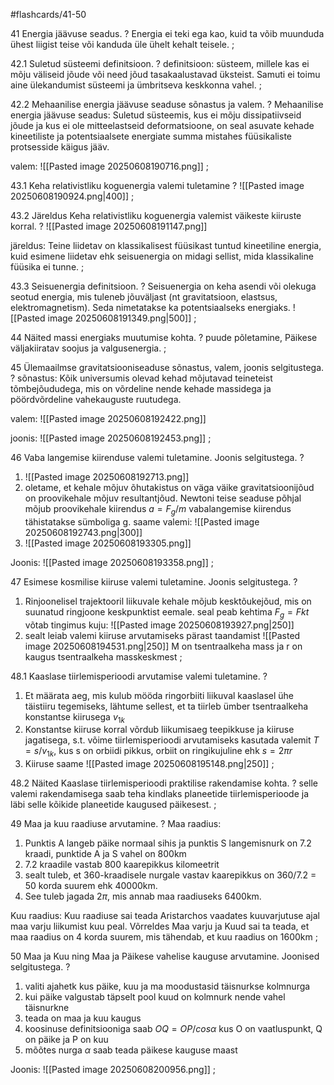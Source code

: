#flashcards/41-50

41 Energia jäävuse seadus.
?
Energia ei teki ega kao, kuid ta võib muunduda ühest liigist teise või kanduda üle ühelt kehalt teisele.
;

42.1 Suletud süsteemi definitsioon.
?
definitsioon:
süsteem, millele kas ei mõju väliseid jõude või need jõud tasakaalustavad üksteist. Samuti ei toimu aine ülekandumist süsteemi ja ümbritseva keskkonna vahel.
;

42.2 Mehaanilise energia jäävuse seaduse sõnastus ja valem.
?
Mehaanilise energia jäävuse seadus:
Suletud süsteemis, kus ei mõju dissipatiivseid jõude ja kus ei ole mitteelastseid deformatsioone, on seal asuvate kehade kineetiliste ja potentsiaalsete energiate summa mistahes füüsikaliste protsesside käigus jääv.

valem:
![[Pasted image 20250608190716.png]]
;

43.1 Keha relativistliku koguenergia valemi tuletamine
?
![[Pasted image 20250608190924.png|400]]
;

43.2 Järeldus Keha relativistliku koguenergia valemist väikeste kiiruste korral.
?
![[Pasted image 20250608191147.png]]

järeldus:
Teine liidetav on klassikalisest füüsikast tuntud kineetiline energia, kuid esimene liidetav ehk seisuenergia on midagi sellist, mida klassikaline füüsika ei tunne.
;

43.3 Seisuenergia definitsioon.
?
Seisuenergia on keha asendi või olekuga seotud energia, mis tuleneb jõuväljast (nt gravitatsioon, elastsus, elektromagnetism). Seda nimetatakse ka potentsiaalseks energiaks.
![[Pasted image 20250608191349.png|500]]
;

44 Näited massi energiaks muutumise kohta.
?
puude põletamine, Päikese väljakiiratav soojus ja valgusenergia. 
;

45 Ülemaailmse gravitatsiooniseaduse sõnastus, valem, joonis selgitustega.
?
sõnastus:
Kõik universumis olevad kehad mõjutavad teineteist tõmbejõududega, mis on võrdeline nende kehade massidega ja pöördvõrdeline vahekauguste ruutudega.

valem:
![[Pasted image 20250608192422.png]]

joonis:
![[Pasted image 20250608192453.png]]
;

46 Vaba langemise kiirenduse valemi tuletamine. Joonis selgitustega.
?
1. ![[Pasted image 20250608192713.png]]
2. oletame, et kehale mõjuv õhutakistus on väga väike gravitatsioonijõud on proovikehale mõjuv resultantjõud. Newtoni teise seaduse põhjal mõjub proovikehale kiirendus $a=F_g/m$ vabalangemise kiirendus tähistatakse sümboliga g. saame valemi: ![[Pasted image 20250608192743.png|300]]
3. ![[Pasted image 20250608193305.png]]

Joonis:
![[Pasted image 20250608193358.png]]
;

47 Esimese kosmilise kiiruse valemi tuletamine. Joonis selgitustega.
?
1. Rinjoonelisel trajektooril liikuvale kehale mõjub kesktõukejõud, mis on suunatud ringjoone keskpunktist eemale. seal peab kehtima  $F_g = F{kt}$  võtab tingimus kuju: ![[Pasted image 20250608193927.png|250]]
2. sealt leiab valemi kiiruse arvutamiseks pärast taandamist ![[Pasted image 20250608194531.png|250]]
M on tsentraalkeha mass ja r on kaugus tsentraalkeha masskeskmest
;

48.1 Kaaslase tiirlemisperioodi arvutamise valemi tuletamine.
?
1. Et määrata aeg, mis kulub mööda ringorbiiti liikuval kaaslasel ühe täistiiru tegemiseks, lähtume sellest, et ta tiirleb ümber tsentraalkeha konstantse kiirusega $v_{1k}$ 
2. Konstantse kiiruse korral võrdub liikumisaeg teepikkuse ja kiiruse jagatisega, s.t. võime tiirlemisperioodi arvutamiseks kasutada valemit $T=s/v_{1k}$, kus s on orbiidi pikkus, orbiit on ringikujuline ehk $s=2\pi r$
3. Kiiruse saame ![[Pasted image 20250608195148.png|250]]
;

48.2 Näited Kaaslase tiirlemisperioodi praktilise rakendamise kohta.
?
selle valemi rakendamisega saab teha kindlaks planeetide tiirlemisperioode ja läbi selle kõikide planeetide kaugused päikesest.
;

49 Maa ja kuu raadiuse arvutamine.
?
Maa raadius: 
1. Punktis A langeb päike normaal sihis ja punktis S langemisnurk on 7.2 kraadi, punktide A ja S vahel on 800km 
2. 7.2 kraadile vastab 800 kaarepikkus kilomeetrit
3. sealt tuleb, et 360-kraadisele nurgale vastav kaarepikkus on 360/7.2 = 50 korda suurem ehk 40000km.
4. See tuleb jagada $2\pi$, mis annab maa raadiuseks 6400km.

Kuu raadius:
Kuu raadiuse sai teada Aristarchos vaadates kuuvarjutuse ajal maa varju liikumist kuu peal. Võrreldes Maa varju ja Kuud sai ta teada, et maa raadius on 4 korda suurem, mis tähendab, et kuu raadius on 1600km
;

50 Maa ja Kuu ning Maa ja Päikese vahelise kauguse arvutamine. Joonised selgitustega.
?
1. valiti ajahetk kus päike, kuu ja ma moodustasid täisnurkse kolmnurga
2. kui päike valgustab täpselt pool kuud on kolmnurk nende vahel täisnurkne
3. teada on maa ja kuu kaugus 
4. koosinuse definitsiooniga saab $OQ=OP/cos\alpha$ kus O on vaatluspunkt, Q on päike ja P on kuu
5. mõõtes nurga $\alpha$ saab teada päikese kauguse maast

Joonis:
![[Pasted image 20250608200956.png]]
;
